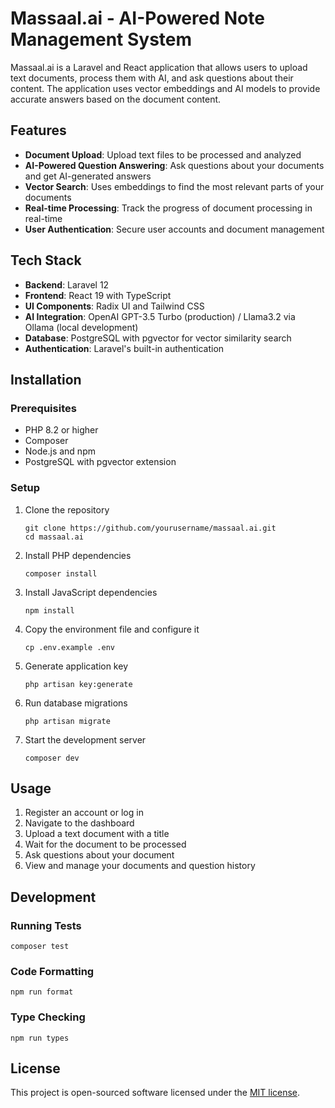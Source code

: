 # Massaal.ai - AI-Powered Note Management System

Massaal.ai is a Laravel and React application that allows users to upload text documents, process them with AI, and ask questions about their content. The application uses vector embeddings and AI models to provide accurate answers based on the document content.

## Features

- **Document Upload**: Upload text files to be processed and analyzed
- **AI-Powered Question Answering**: Ask questions about your documents and get AI-generated answers
- **Vector Search**: Uses embeddings to find the most relevant parts of your documents
- **Real-time Processing**: Track the progress of document processing in real-time
- **User Authentication**: Secure user accounts and document management

## Tech Stack

- **Backend**: Laravel 12
- **Frontend**: React 19 with TypeScript
- **UI Components**: Radix UI and Tailwind CSS
- **AI Integration**: OpenAI GPT-3.5 Turbo (production) / Llama3.2 via Ollama (local development)
- **Database**: PostgreSQL with pgvector for vector similarity search
- **Authentication**: Laravel's built-in authentication

## Installation

### Prerequisites

- PHP 8.2 or higher
- Composer
- Node.js and npm
- PostgreSQL with pgvector extension

### Setup

1. Clone the repository
   ```
   git clone https://github.com/yourusername/massaal.ai.git
   cd massaal.ai
   ```

2. Install PHP dependencies
   ```
   composer install
   ```

3. Install JavaScript dependencies
   ```
   npm install
   ```

4. Copy the environment file and configure it
   ```
   cp .env.example .env
   ```

5. Generate application key
   ```
   php artisan key:generate
   ```

6. Run database migrations
   ```
   php artisan migrate
   ```

7. Start the development server
   ```
   composer dev
   ```

## Usage

1. Register an account or log in
2. Navigate to the dashboard
3. Upload a text document with a title
4. Wait for the document to be processed
5. Ask questions about your document
6. View and manage your documents and question history

## Development

### Running Tests

```
composer test
```

### Code Formatting

```
npm run format
```

### Type Checking

```
npm run types
```

## License

This project is open-sourced software licensed under the [MIT license](https://opensource.org/licenses/MIT).
